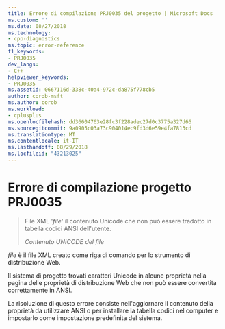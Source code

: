 ```yaml
---
title: Errore di compilazione PRJ0035 del progetto | Microsoft Docs
ms.custom: ''
ms.date: 08/27/2018
ms.technology:
- cpp-diagnostics
ms.topic: error-reference
f1_keywords:
- PRJ0035
dev_langs:
- C++
helpviewer_keywords:
- PRJ0035
ms.assetid: 0667116d-338c-40a4-972c-da875f778cb5
author: corob-msft
ms.author: corob
ms.workload:
- cplusplus
ms.openlocfilehash: dd36604763e28fc3f228adec27d0c3775a327d66
ms.sourcegitcommit: 9a0905c03a73c904014ec9fd3d6e59e4fa7813cd
ms.translationtype: MT
ms.contentlocale: it-IT
ms.lasthandoff: 08/29/2018
ms.locfileid: "43213025"
---
```

# <a name="project-build-error-prj0035"></a>Errore di compilazione progetto PRJ0035

> File XML '*file*' il contenuto Unicode che non può essere tradotto in tabella codici ANSI dell'utente.
>
> *Contenuto UNICODE del file*

*file* è il file XML creato come riga di comando per lo strumento di distribuzione Web.

Il sistema di progetto trovati caratteri Unicode in alcune proprietà nella pagina delle proprietà di distribuzione Web che non può essere convertita correttamente in ANSI.

La risoluzione di questo errore consiste nell'aggiornare il contenuto della proprietà da utilizzare ANSI o per installare la tabella codici nel computer e impostarlo come impostazione predefinita del sistema.